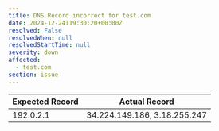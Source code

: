 ```yaml
---
title: DNS Record incorrect for test.com
date: 2024-12-24T19:30:20+00:00Z
resolved: False
resolvedWhen: null
resolvedStartTime: null
severity: down
affected:
  - test.com
section: issue
---
```


| Expected Record  | Actual Record  |
|------------------|----------------|
| 192.0.2.1 | 34.224.149.186, 3.18.255.247 |

